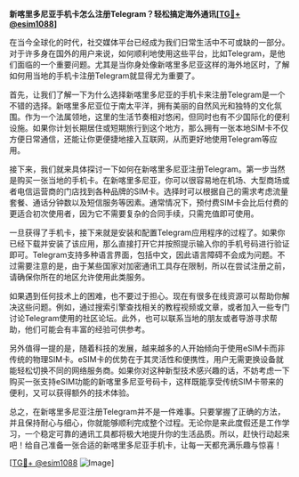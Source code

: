 **新喀里多尼亚手机卡怎么注册Telegram？轻松搞定海外通讯[[TG💪+ @esim1088](https://t.me/s/esim1088)]**

在当今全球化的时代，社交媒体平台已经成为我们日常生活中不可或缺的一部分。对于许多身在国外的用户来说，如何顺利地使用这些平台，比如Telegram，是他们面临的一个重要问题。尤其是当你身处像新喀里多尼亚这样的海外地区时，了解如何用当地的手机卡注册Telegram就显得尤为重要了。

首先，让我们了解一下为什么选择新喀里多尼亚的手机卡来注册Telegram是一个不错的选择。新喀里多尼亚位于南太平洋，拥有美丽的自然风光和独特的文化氛围。作为一个法属领地，这里的生活节奏相对悠闲，但同时也有不少国际化的便利设施。如果你计划长期居住或短期旅行到这个地方，那么拥有一张本地SIM卡不仅方便日常通信，还能让你更便捷地接入互联网，从而更好地使用Telegram等应用。

接下来，我们就来具体探讨一下如何在新喀里多尼亚注册Telegram。第一步当然是购买一张当地的手机卡。在新喀里多尼亚，你可以很容易地在机场、大型商场或者电信运营商的门店找到各种品牌的SIM卡。选择时可以根据自己的需求考虑流量套餐、通话分钟数以及短信服务等因素。通常情况下，预付费SIM卡会比后付费的更适合初次使用者，因为它不需要复杂的合同手续，只需充值即可使用。

一旦获得了手机卡，接下来就是安装和配置Telegram应用程序的过程了。如果你已经下载并安装了该应用，那么直接打开它并按照提示输入你的手机号码进行验证即可。Telegram支持多种语言界面，包括中文，因此语言障碍不会成为问题。不过需要注意的是，由于某些国家对加密通讯工具存在限制，所以在尝试注册之前，请确保你所在的地区允许使用此类服务。

如果遇到任何技术上的困难，也不要过于担心。现在有很多在线资源可以帮助你解决这些问题。例如，通过搜索引擎查找相关的教程视频或文章，或者加入一些专门讨论Telegram使用的社区论坛。此外，也可以联系当地的朋友或者导游寻求帮助，他们可能会有丰富的经验可供参考。

另外值得一提的是，随着科技的发展，越来越多的人开始倾向于使用eSIM卡而非传统的物理SIM卡。eSIM卡的优势在于其灵活性和便携性，用户无需更换设备就能轻松切换不同的网络服务商。如果你对这种新型技术感兴趣的话，不妨考虑一下购买一张支持eSIM功能的新喀里多尼亚号码卡，这样既能享受传统SIM卡带来的便利，又可以获得额外的技术体验。

总之，在新喀里多尼亚注册Telegram并不是一件难事。只要掌握了正确的方法，并且保持耐心与细心，你就能够顺利完成整个过程。无论你是来此度假还是工作学习，一个稳定可靠的通讯工具都将极大地提升你的生活品质。所以，赶快行动起来吧！给自己准备一张合适的新喀里多尼亚手机卡，让每一天都充满乐趣与惊喜！

[[TG💪+ @esim1088](https://t.me/s/esim1088) ![Image](https://i.postimg.cc/4NQfJmqS/Snipaste-2025-05-13-00-14-12.png)]